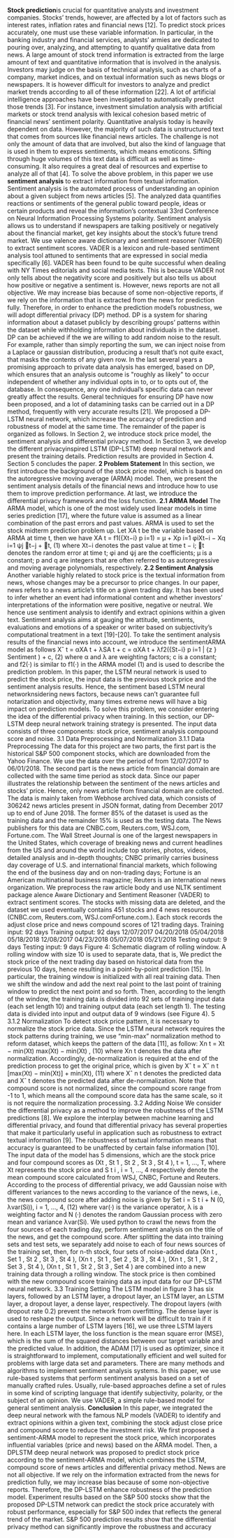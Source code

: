 **Stock prediction**is crucial for quantitative analysts and investment companies. Stocks’ trends,
however, are affected by a lot of factors such as interest rates, inflation rates and financial news [12].
To predict stock prices accurately, one must use these variable information. In particular, in the
banking industry and financial services, analysts’ armies are dedicated to pouring over, analyzing,
and attempting to quantify qualitative data from news. A large amount of stock trend information is
extracted from the large amount of text and quantitative information that is involved in the analysis.
Investors may judge on the basis of technical analysis, such as charts of a company, market indices,
and on textual information such as news blogs or newspapers. It is however difficult for investors
to analyze and predict market trends according to all of these information [22]. A lot of artificial
intelligence approaches have been investigated to automatically predict those trends [3]. For instance,
investment simulation analysis with artificial markets or stock trend analysis with lexical cohesion
based metric of financial news’ sentiment polarity. Quantitative analysis today is heavily dependent
on data. However, the majority of such data is unstructured text that comes from sources like financial
news articles. The challenge is not only the amount of data that are involved, but also the kind
of language that is used in them to express sentiments, which means emoticons. Sifting through
huge volumes of this text data is difficult as well as time-consuming. It also requires a great deal of
resources and expertise to analyze all of that [4].
To solve the above problem, in this paper we use **sentiment analysis** to extract information from
textual information. Sentiment analysis is the automated process of understanding an opinion about
a given subject from news articles [5]. The analyzed data quantifies reactions or sentiments of
the general public toward people, ideas or certain products and reveal the information’s contextual
33rd Conference on Neural Information Processing Systems
polarity. Sentiment analysis allows us to understand if newspapers are talking positively or negatively
about the financial market, get key insights about the stock’s future trend market.
We use valence aware dictionary and sentiment reasoner (VADER) to extract sentiment scores.
VADER is a lexicon and rule-based sentiment analysis tool attuned to sentiments that are expressed
in social media specifically [6]. VADER has been found to be quite successful when dealing with NY
Times editorials and social media texts. This is because VADER not only tells about the negativity
score and positively but also tells us about how positive or negative a sentiment is.
However, news reports are not all objective. We may increase bias because of some non-objective
reports, if we rely on the information that is extracted from the news for prediction fully. Therefore,
in order to enhance the prediction model’s robustness, we will adopt differential privacy (DP) method.
DP is a system for sharing information about a dataset publicly by describing groups’ patterns within
the dataset while withholding information about individuals in the dataset. DP can be achieved if the
we are willing to add random noise to the result. For example, rather than simply reporting the sum,
we can inject noise from a Laplace or gaussian distribution, producing a result that’s not quite exact,
that masks the contents of any given row.
In the last several years a promising approach to private data analysis has emerged, based on DP,
which ensures that an analysis outcome is "roughly as likely" to occur independent of whether any
individual opts in to, or to opts out of, the database. In consequence, any one individual’s specific data
can never greatly affect the results. General techniques for ensuring DP have now been proposed, and
a lot of datamining tasks can be carried out in a DP method, frequently with very accurate results [21].
We proposed a DP-LSTM neural network, which increase the accuracy of prediction and robustness
of model at the same time.
The remainder of the paper is organized as follows. In Section 2, we introduce stock price model, the
sentiment analysis and differential privacy method. In Section 3, we develop the different privacyinspired LSTM (DP-LSTM) deep neural network and present the training details. Prediction results
are provided in Section 4. Section 5 concludes the paper.
**2 Problem Statement**
In this section, we first introduce the background of the stock price model, which is based on the
autoregressive moving average (ARMA) model. Then, we present the sentiment analysis details of
the financial news and introduce how to use them to improve prediction performance. At last, we
introduce the differential privacy framework and the loss function.
**2.1 ARMA Model**
The ARMA model, which is one of the most widely used linear models in time series prediction [17],
where the future value is assumed as a linear combination of the past errors and past values. ARMA
is used to set the stock midterm prediction problem up. Let XA
t be the variable based on ARMA at
time t, then we have
XA
t = f1({Xt−i}
p
i=1) = µ +
Xp
i=1
φiXt−i −
Xq
i=1
ψj t−j + t, (1)
where Xt−i denotes the past value at time t − i; t denotes the random error at time t; φi and ψj are
the coefficients; µ is a constant; p and q are integers that are often referred to as autoregressive and
moving average polynomials, respectively.
**2.2 Sentiment Analysis**
Another variable highly related to stock price is the textual information from news, whose changes
may be a precursor to price changes. In our paper, news refers to a news article’s title on a given trading
day. It has been used to infer whether an event had informational content and whether investors’
interpretations of the information were positive, negative or neutral. We hence use sentiment analysis
to identify and extract opinions within a given text. Sentiment analysis aims at gauging the attitude,
sentiments, evaluations and emotions of a speaker or writer based on subjectivity’s computational
treatment in a text [19]-[20].
To take the sentiment analysis results of the financial news into account, we introduce the sentimentARMA model as follows
Xˆ
t = αXA
t + λSA
t + c = αXA
t + λf2({St−i}
p
i=1
| {z }
Sentiment
) + c, (2)
where α and λ are weighting factors; c is a constant; and f2(·) is similar to f1(·) in the ARMA model
(1) and is used to describe the prediction problem.
In this paper, the LSTM neural network is used to predict the stock price, the input data is the previous
stock price and the sentiment analysis results. Hence, the sentiment based LSTM neural networknsidering news factors, because news can’t guarantee
full notarization and objectivity, many times extreme news will have a big impact on prediction
models. To solve this problem, we consider entering the idea of the differential privacy when training.
In this section, our DP-LSTM deep neural network training strategy is presented. The input data
consists of three components: stock price, sentiment analysis compound score and noise.
3.1 Data Preprocessing and Normalization
3.1.1 Data Preprocessing
The data for this project are two parts, the first part is the historical S&P 500 component stocks,
which are downloaded from the Yahoo Finance. We use the data over the period of from 12/07/2017
to 06/01/2018. The second part is the news article from financial domain are collected with the same
time period as stock data. Since our paper illustrates the relationship between the sentiment of the
news articles and stocks’ price. Hence, only news article from financial domain are collected. The
data is mainly taken from Webhose archived data, which consists of 306242 news articles present in
JSON format, dating from December 2017 up to end of June 2018. The former 85% of the dataset is
used as the training data and the remainder 15% is used as the testing data. The News publishers for
this data are CNBC.com, Reuters.com, WSJ.com, Fortune.com. The Wall Street Journal is one of
the largest newspapers in the United States, which coverage of breaking news and current headlines
from the US and around the world include top stories, photos, videos, detailed analysis and in-depth
thoughts; CNBC primarily carries business day coverage of U.S. and international financial markets,
which following the end of the business day and on non-trading days; Fortune is an American
multinational business magazine; Reuters is an international news organization. We preprocess the
raw article body and use NLTK sentiment package alence Aware Dictionary and Sentiment Reasoner
(VADER) to extract sentiment scores.
The stocks with missing data are deleted, and the dataset we used eventually contains 451 stocks and
4 news resources (CNBC.com, Reuters.com, WSJ.comFortune.com.). Each stock records the adjust
close price and news compound scores of 121 trading days. Training input: 92 days
Training output: 92 days
12/07/2017 04/20/2018 05/04/2018 05/18/2018
12/08/2017 04/23/2018 05/07/2018 05/21/2018
Testing output: 9 days
Testing input: 9 days
Figure 4: Schematic diagram of rolling window.
A rolling window with size 10 is used to separate data, that is, We predict the stock price of the next
trading day based on historical data from the previous 10 days, hence resulting in a point-by-point
prediction [15]. In particular, the training window is initialized with all real training data. Then we
shift the window and add the next real point to the last point of training window to predict the next
point and so forth. Then, according to the length of the window, the training data is divided into 92
sets of training input data (each set length 10) and training output data (each set length 1). The testing
data is divided into input and output data of 9 windows (see Figure 4).
5
3.1.2 Normalization
To detect stock price pattern, it is necessary to normalize the stock price data. Since the LSTM neural
network requires the stock patterns during training, we use “min-max” normalization method to
reform dataset, which keeps the pattern of the data [11], as follow:
Xn
t =
Xt − min(Xt)
max(Xt) − min(Xt)
, (10)
where Xn
t denotes the data after normalization. Accordingly, de-normalization is required at the end
of the prediction process to get the original price, which is given by
Xˆ
t = Xˆ n
t
[max(Xt) − min(Xt)] + min(Xt), (11)
where Xˆ n
t denotes the predicted data and Xˆ
t denotes the predicted data after de-normalization.
Note that compound score is not normalized, since the compound score range from -1 to 1, which
means all the compound score data has the same scale, so it is not require the normalization processing.
3.2 Adding Noise
We consider the differential privacy as a method to improve the robustness of the LSTM predictions [8].
We explore the interplay between machine learning and differential privacy, and found that differential
privacy has several properties that make it particularly useful in application such as robustness
to extract textual information [9]. The robustness of textual information means that accuracy is
guaranteed to be unaffected by certain false information [10].
The input data of the model has 5 dimensions, which are the stock price and four compound scores
as (Xt
, St
1
, St
2
, St
3
, St
4
), t = 1, ..., T, where Xt
represents the stock price and S
t
i
, i = 1, ..., 4
respectively denote the mean compound score calculated from WSJ, CNBC, Fortune and Reuters.
According to the process of differential privacy, we add Gaussian noise with different variances to the
news according to the variance of the news, i.e., the news compound score after adding noise is given
by
Set
i = S
t
i + N (0, λvar(Si)), i = 1, ..., 4, (12)
where var(·) is the variance operator, λ is a weighting factor and N (·) denotes the random Gaussian
process with zero mean and variance λvar(Si).
We used python to crawl the news from the four sources of each trading day, perform sentiment
analysis on the title of the news, and get the compound score. After splitting the data into training sets
and test sets, we separately add noise to each of four news sources of the training set, then, for n-th
stock, four sets of noise-added data (Xn
t
, Set
1
, St
2
, St
3
, St
4
), (Xn
t
, St
1
, Set
2
, St
3
, St
4
), (Xn
t
, St
1
, St
2
, Set
3
, St
4
),
(Xn
t
, St
1
, St
2
, St
3
, Set
4
) are combined into a new training data through a rolling window. The stock price
is then combined with the new compound score training data as input data for our DP-LSTM neural
network.
3.3 Training Setting
The LSTM model in figure 3 has six layers, followed by an LSTM layer, a dropout layer, an LSTM
layer, an LSTM layer, a dropout layer, a dense layer, respectively. The dropout layers (with dropout
rate 0.2) prevent the network from overfitting. The dense layer is used to reshape the output. Since
a network will be difficult to train if it contains a large number of LSTM layers [16], we use three
LSTM layers here.
In each LSTM layer, the loss function is the mean square error (MSE), which is the sum of the
squared distances between our target variable and the predicted value. In addition, the ADAM [17] is
used as optimizer, since it is straightforward to implement, computationally efficient and well suited
for problems with large data set and parameters.
There are many methods and algorithms to implement sentiment analysis systems. In this paper,
we use rule-based systems that perform sentiment analysis based on a set of manually crafted rules.
Usually, rule-based approaches define a set of rules in some kind of scripting language that identify
subjectivity, polarity, or the subject of an opinion. We use VADER, a simple rule-based model for
general sentiment analysis.
**Conclusion**
In this paper, we integrated the deep neural network with the famous NLP models (VADER) to identify
and extract opinions within a given text, combining the stock adjust close price and compound score to
reduce the investment risk. We first proposed a sentiment-ARMA model to represent the stock price,
which incorporates influential variables (price and news) based on the ARMA model. Then, a DPLSTM deep neural network was proposed to predict stock price according to the sentiment-ARMA
model, which combines the LSTM, compound score of news articles and differential privacy method.
News are not all objective. If we rely on the information extracted from the news for prediction fully,
we may increase bias because of some non-objective reports. Therefore, the DP-LSTM enhance
robustness of the prediction model. Experiment results based on the S&P 500 stocks show that
the proposed DP-LSTM network can predict the stock price accurately with robust performance,
especially for S&P 500 index that reflects the general trend of the market. S&P 500 prediction results
show that the differential privacy method can significantly improve the robustness and accuracy
